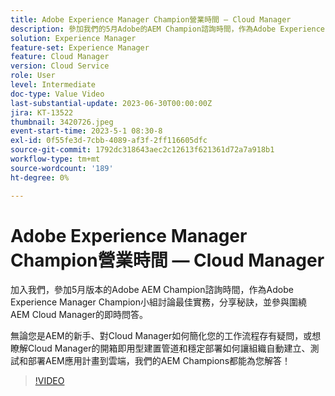```yaml
---
title: Adobe Experience Manager Champion營業時間 — Cloud Manager
description: 參加我們的5月Adobe的AEM Champion諮詢時間，作為Adobe Experience Manager Champion的小組討論最佳實務，分享秘訣，並參與圍繞AEM Cloud Manager的即時問答。無論您是AEM的新手，想知道Cloud Manager如何簡化您的工作流程，或者想瞭解Cloud Manager的開箱即用構建管道和穩定部署如何使組織能夠自動構建，測試和部署AEM應用計畫到雲端，我們的AEM Champion都有答案！
solution: Experience Manager
feature-set: Experience Manager
feature: Cloud Manager
version: Cloud Service
role: User
level: Intermediate
doc-type: Value Video
last-substantial-update: 2023-06-30T00:00:00Z
jira: KT-13522
thumbnail: 3420726.jpeg
event-start-time: 2023-5-1 08:30-8
exl-id: 0f55fe3d-7cbb-4089-af3f-2ff116605dfc
source-git-commit: 1792dc318643aec2c12613f621361d72a7a918b1
workflow-type: tm+mt
source-wordcount: '189'
ht-degree: 0%

---
```


# Adobe Experience Manager Champion營業時間 — Cloud Manager

加入我們，參加5月版本的Adobe AEM Champion諮詢時間，作為Adobe Experience Manager Champion小組討論最佳實務，分享秘訣，並參與圍繞AEM Cloud Manager的即時問答。

無論您是AEM的新手、對Cloud Manager如何簡化您的工作流程存有疑問，或想瞭解Cloud Manager的開箱即用型建置管道和穩定部署如何讓組織自動建立、測試和部署AEM應用計畫到雲端，我們的AEM Champions都能為您解答！

>[!VIDEO](https://video.tv.adobe.com/v/3420726/?learn=on)
